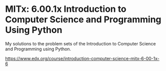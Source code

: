 # MITx: 6.00.1x Introduction to Computer Science and Programming Using Python

My solutions to the problem sets of the Introduction to Computer Science and Programming using Python.

https://www.edx.org/course/introduction-computer-science-mitx-6-00-1x-6
